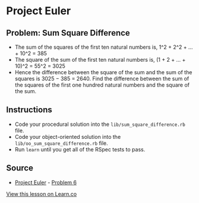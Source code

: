 
# Project Euler

## Problem: Sum Square Difference

- The sum of the squares of the first ten natural numbers is, 1^2 + 2^2 + ... + 10^2 = 385
- The square of the sum of the first ten natural numbers is, (1 + 2 + ... + 10)^2 = 55^2 = 3025
- Hence the difference between the square of the sum and the sum of the squares is 3025 − 385 = 2640. Find the difference between the sum of the squares of the first one hundred natural numbers and the square of the sum.

## Instructions
- Code your procedural solution into the `lib/sum_square_difference.rb` file.
- Code your object-oriented solution into the `lib/oo_sum_square_difference.rb` file.
- Run `learn` until you get all of the RSpec tests to pass.

## Source
- [Project Euler](https://projecteuler.net/) - [Problem 6](https://projecteuler.net/problem=6)

<a href='https://learn.co/lessons/project-euler-sum-square-difference' data-visibility='hidden'>View this lesson on Learn.co</a>
